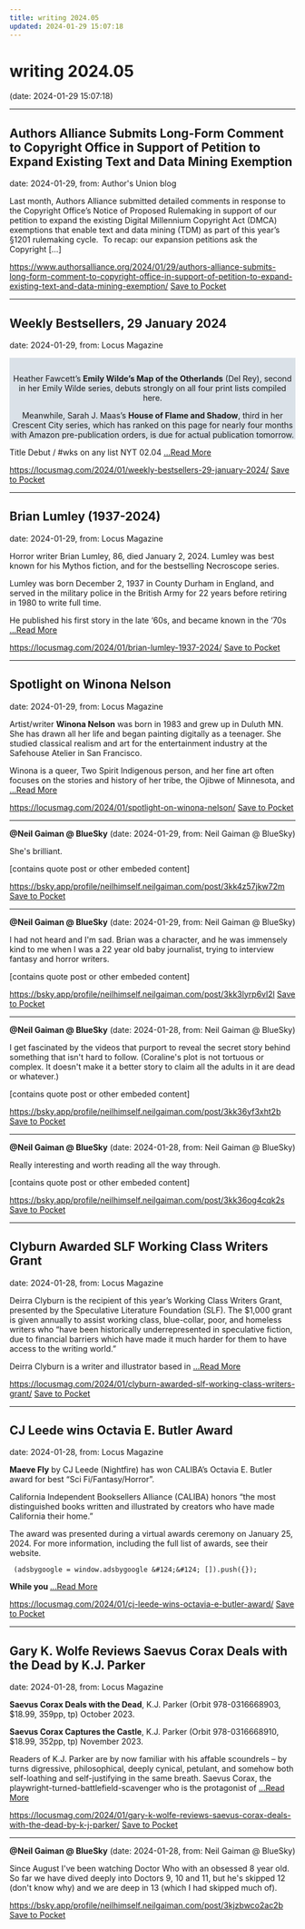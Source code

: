 ```yaml
---
title: writing 2024.05
updated: 2024-01-29 15:07:18
---
```


# writing 2024.05

(date: 2024-01-29 15:07:18)

---

## Authors Alliance Submits Long-Form Comment to Copyright Office in Support of Petition to Expand Existing Text and Data Mining Exemption

date: 2024-01-29, from: Author's Union blog

Last month, Authors Alliance submitted detailed comments in response to the Copyright Office’s Notice of Proposed Rulemaking in support of our petition to expand the existing Digital Millennium Copyright Act (DMCA) exemptions that enable text and data mining (TDM) as part of this year’s §1201 rulemaking cycle.  To recap: our expansion petitions ask the Copyright [&#8230;]

<span class="feed-item-link">
<a href="https://www.authorsalliance.org/2024/01/29/authors-alliance-submits-long-form-comment-to-copyright-office-in-support-of-petition-to-expand-existing-text-and-data-mining-exemption/">https://www.authorsalliance.org/2024/01/29/authors-alliance-submits-long-form-comment-to-copyright-office-in-support-of-petition-to-expand-existing-text-and-data-mining-exemption/</a> <a href="https://getpocket.com/save" class="pocket-btn" data-lang="en" data-save-url="https://www.authorsalliance.org/2024/01/29/authors-alliance-submits-long-form-comment-to-copyright-office-in-support-of-petition-to-expand-existing-text-and-data-mining-exemption/">Save to Pocket</a>
</span>

---

## Weekly Bestsellers, 29 January 2024

date: 2024-01-29, from: Locus Magazine

<div style="background-color: #dae1e8; padding: 14px 0px 0px 0px; text-align: center;">
<p>Heather Fawcett&#8217;s <b>Emily Wilde&#8217;s Map of the Otherlands</b> (Del Rey), second in her Emily Wilde series, debuts strongly on all four print lists compiled here.</p>
<p>Meanwhile, Sarah J. Maas&#8217;s <b>House of Flame and Shadow</b>, third in her Crescent City series, which has ranked on this page for nearly four months with Amazon pre-publication orders, is due for actual publication tomorrow.</p>
</div>




<p></p>



Title
Debut / #wks on any list
NYT
02.04 <a href="https://locusmag.com/2024/01/weekly-bestsellers-29-january-2024/" class="read-more">...Read More </a>

<span class="feed-item-link">
<a href="https://locusmag.com/2024/01/weekly-bestsellers-29-january-2024/">https://locusmag.com/2024/01/weekly-bestsellers-29-january-2024/</a> <a href="https://getpocket.com/save" class="pocket-btn" data-lang="en" data-save-url="https://locusmag.com/2024/01/weekly-bestsellers-29-january-2024/">Save to Pocket</a>
</span>

---

## Brian Lumley (1937-2024)

date: 2024-01-29, from: Locus Magazine

<p>Horror writer Brian Lumley, 86, died January 2, 2024. Lumley was best known for his Mythos fiction, and for the bestselling Necroscope series.</p>
<p>Lumley was born December 2, 1937 in County Durham in England, and served in the military police in the British Army for 22 years before retiring in 1980 to write full time.</p>
<p>He published his first story in the late ‘60s, and became known in the ‘70s  <a href="https://locusmag.com/2024/01/brian-lumley-1937-2024/" class="read-more">...Read More </a></p>

<span class="feed-item-link">
<a href="https://locusmag.com/2024/01/brian-lumley-1937-2024/">https://locusmag.com/2024/01/brian-lumley-1937-2024/</a> <a href="https://getpocket.com/save" class="pocket-btn" data-lang="en" data-save-url="https://locusmag.com/2024/01/brian-lumley-1937-2024/">Save to Pocket</a>
</span>

---

## Spotlight on Winona Nelson

date: 2024-01-29, from: Locus Magazine

<p>
Artist/writer <strong>Winona Nelson</strong> was born in 1983 and grew up in Duluth MN. She has drawn all her life and began painting digitally as a teenager. She studied classical real­ism and art for the entertainment industry at the Safehouse Atelier in San Francisco.</p>
<p>Winona is a queer, Two Spirit Indigenous per­son, and her fine art often focuses on the stories and history of her tribe, the Ojibwe of Minnesota, and  <a href="https://locusmag.com/2024/01/spotlight-on-winona-nelson/" class="read-more">...Read More </a></p>

<span class="feed-item-link">
<a href="https://locusmag.com/2024/01/spotlight-on-winona-nelson/">https://locusmag.com/2024/01/spotlight-on-winona-nelson/</a> <a href="https://getpocket.com/save" class="pocket-btn" data-lang="en" data-save-url="https://locusmag.com/2024/01/spotlight-on-winona-nelson/">Save to Pocket</a>
</span>

---

**@Neil Gaiman @ BlueSky** (date: 2024-01-29, from: Neil Gaiman @ BlueSky)

She's brilliant.

[contains quote post or other embeded content]

<span class="feed-item-link">
<a href="https://bsky.app/profile/neilhimself.neilgaiman.com/post/3kk4z57jkw72m">https://bsky.app/profile/neilhimself.neilgaiman.com/post/3kk4z57jkw72m</a> <a href="https://getpocket.com/save" class="pocket-btn" data-lang="en" data-save-url="https://bsky.app/profile/neilhimself.neilgaiman.com/post/3kk4z57jkw72m">Save to Pocket</a>
</span>

---

**@Neil Gaiman @ BlueSky** (date: 2024-01-29, from: Neil Gaiman @ BlueSky)

I had not heard and I'm sad. Brian was a character, and he was immensely kind to me when I was a 22 year old baby journalist, trying to interview fantasy and horror writers.

[contains quote post or other embeded content]

<span class="feed-item-link">
<a href="https://bsky.app/profile/neilhimself.neilgaiman.com/post/3kk3lyrp6vl2l">https://bsky.app/profile/neilhimself.neilgaiman.com/post/3kk3lyrp6vl2l</a> <a href="https://getpocket.com/save" class="pocket-btn" data-lang="en" data-save-url="https://bsky.app/profile/neilhimself.neilgaiman.com/post/3kk3lyrp6vl2l">Save to Pocket</a>
</span>

---

**@Neil Gaiman @ BlueSky** (date: 2024-01-28, from: Neil Gaiman @ BlueSky)

I get fascinated by the videos that purport to reveal the secret story behind something that isn't hard to follow. (Coraline's plot is not tortuous or complex. It doesn't make it a better story to claim all the adults in it are dead or whatever.)

[contains quote post or other embeded content]

<span class="feed-item-link">
<a href="https://bsky.app/profile/neilhimself.neilgaiman.com/post/3kk36yf3xht2b">https://bsky.app/profile/neilhimself.neilgaiman.com/post/3kk36yf3xht2b</a> <a href="https://getpocket.com/save" class="pocket-btn" data-lang="en" data-save-url="https://bsky.app/profile/neilhimself.neilgaiman.com/post/3kk36yf3xht2b">Save to Pocket</a>
</span>

---

**@Neil Gaiman @ BlueSky** (date: 2024-01-28, from: Neil Gaiman @ BlueSky)

Really interesting and worth reading all the way through.

[contains quote post or other embeded content]

<span class="feed-item-link">
<a href="https://bsky.app/profile/neilhimself.neilgaiman.com/post/3kk36og4cqk2s">https://bsky.app/profile/neilhimself.neilgaiman.com/post/3kk36og4cqk2s</a> <a href="https://getpocket.com/save" class="pocket-btn" data-lang="en" data-save-url="https://bsky.app/profile/neilhimself.neilgaiman.com/post/3kk36og4cqk2s">Save to Pocket</a>
</span>

---

## Clyburn Awarded SLF Working Class Writers Grant

date: 2024-01-28, from: Locus Magazine

<p>Deirra Clyburn is the recipient of this year&#8217;s Working Class Writers Grant, presented by the Speculative Literature Foundation (SLF). The $1,000 grant is given annually to assist working class, blue-collar, poor, and homeless writers who &#8220;have been historically underrepresented in speculative fiction, due to financial barriers which have made it much harder for them to have access to the writing world.&#8221;</p>
<p>Deirra Clyburn is a writer and illustrator based in  <a href="https://locusmag.com/2024/01/clyburn-awarded-slf-working-class-writers-grant/" class="read-more">...Read More </a></p>

<span class="feed-item-link">
<a href="https://locusmag.com/2024/01/clyburn-awarded-slf-working-class-writers-grant/">https://locusmag.com/2024/01/clyburn-awarded-slf-working-class-writers-grant/</a> <a href="https://getpocket.com/save" class="pocket-btn" data-lang="en" data-save-url="https://locusmag.com/2024/01/clyburn-awarded-slf-working-class-writers-grant/">Save to Pocket</a>
</span>

---

## CJ Leede wins Octavia E. Butler Award

date: 2024-01-28, from: Locus Magazine

<p><strong>Maeve Fly</strong> by CJ Leede (Nightfire) has won CALIBA&#8217;s Octavia E. Butler award for best &#8220;Sci Fi/Fantasy/Horror&#8221;.</p>
<p>California Independent Booksellers Alliance (CALIBA) honors &#8220;the most distinguished books written and illustrated by creators who have made California their home.”</p>
<p>The award was presented during a virtual awards ceremony on January 25, 2024. For more information, including the full list of awards, see their website.</p>

<p>


     (adsbygoogle = window.adsbygoogle &#124;&#124; []).push({});
</p>
<p><strong>While you </strong> <a href="https://locusmag.com/2024/01/cj-leede-wins-octavia-e-butler-award/" class="read-more">...Read More </a></p>

<span class="feed-item-link">
<a href="https://locusmag.com/2024/01/cj-leede-wins-octavia-e-butler-award/">https://locusmag.com/2024/01/cj-leede-wins-octavia-e-butler-award/</a> <a href="https://getpocket.com/save" class="pocket-btn" data-lang="en" data-save-url="https://locusmag.com/2024/01/cj-leede-wins-octavia-e-butler-award/">Save to Pocket</a>
</span>

---

## Gary K. Wolfe Reviews Saevus Corax Deals with the Dead by K.J. Parker

date: 2024-01-28, from: Locus Magazine

<p><strong>Saevus Corax Deals with the Dead</strong>, K.J. Parker (Orbit 978-0316668903, $18.99, 359pp, tp) Oc­tober 2023.</p>
<p><strong>Saevus Corax Captures the Castle</strong>, K.J. Parker (Orbit 978-0316668910, $18.99, 352pp, tp) No­vember 2023.</p>
<p>Readers of K.J. Parker are by now familiar with his affable scoundrels – by turns digressive, philo­sophical, deeply cynical, petulant, and somehow both self-loathing and self-justifying in the same breath. Saevus Corax, the playwright-turned-battlefield-scavenger who is the protagonist of  <a href="https://locusmag.com/2024/01/gary-k-wolfe-reviews-saevus-corax-deals-with-the-dead-by-k-j-parker/" class="read-more">...Read More </a></p>

<span class="feed-item-link">
<a href="https://locusmag.com/2024/01/gary-k-wolfe-reviews-saevus-corax-deals-with-the-dead-by-k-j-parker/">https://locusmag.com/2024/01/gary-k-wolfe-reviews-saevus-corax-deals-with-the-dead-by-k-j-parker/</a> <a href="https://getpocket.com/save" class="pocket-btn" data-lang="en" data-save-url="https://locusmag.com/2024/01/gary-k-wolfe-reviews-saevus-corax-deals-with-the-dead-by-k-j-parker/">Save to Pocket</a>
</span>

---

**@Neil Gaiman @ BlueSky** (date: 2024-01-28, from: Neil Gaiman @ BlueSky)

Since August I've been watching Doctor Who with an obsessed 8 year old. So far we have dived deeply into Doctors 9, 10 and 11, but he's skipped 12 (don't know why) and we are deep in 13 (which I had skipped much of).

<span class="feed-item-link">
<a href="https://bsky.app/profile/neilhimself.neilgaiman.com/post/3kjzbwco2ac2b">https://bsky.app/profile/neilhimself.neilgaiman.com/post/3kjzbwco2ac2b</a> <a href="https://getpocket.com/save" class="pocket-btn" data-lang="en" data-save-url="https://bsky.app/profile/neilhimself.neilgaiman.com/post/3kjzbwco2ac2b">Save to Pocket</a>
</span>



<script type="text/javascript">!function(d,i){if(!d.getElementById(i)){var j=d.createElement("script");j.id=i;j.src="https://widgets.getpocket.com/v1/j/btn.js?v=1";var w=d.getElementById(i);d.body.appendChild(j);}}(document,"pocket-btn-js");</script>

